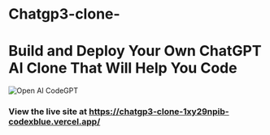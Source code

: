 # Chatgp3-clone-

# Build and Deploy Your Own ChatGPT AI Clone That Will Help You Code
![Open AI CodeGPT](https://i.ibb.co/LS4DRhb/image-257.png)

### View the live site at https://chatgp3-clone-1xy29npib-codexblue.vercel.app/
